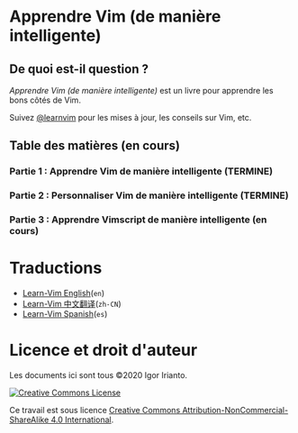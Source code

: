 <!--
# Learn Vim (the Smart Way)
-->
# Apprendre Vim (de manière intelligente)
<!--
## What is this about?
-->
## De quoi est-il question ?
<!--
*Learn Vim (the Smart Way)* is a book to learn the good parts of Vim.
-->
*Apprendre Vim (de manière intelligente)* est un livre pour apprendre les bons côtés de Vim.
<!--
Follow [@learnvim](https://twitter.com/learnvim) for updates, Vim tips, etc.
-->
Suivez [@learnvim](https://twitter.com/learnvim) pour les mises à jour, les conseils sur Vim, etc.
<!--
## Table Of Contents (In Progress)
-->

## Table des matières (en cours)

<!--
### Part 1: Learn Vim the Smart Way (DONE)
-->

### Partie 1 : Apprendre Vim de manière intelligente (TERMINE)

<!--
- [Ch 1     - Starting Vim](./ch01_starting_vim.md)
- [Ch 2     - Buffers, Windows, and Tabs](./ch02_buffers_windows_tabs.md)
- [Ch 3     - Opening and Searching Files](./ch03_opening_and_searching_files.md)
- [Ch 4     - Vim Grammar](./ch04_vim_grammar.md)
- [Ch 5     - Moving in a File](./ch05_moving_in_file.md)
- [Ch 6     - Insert Mode](./ch06_insert_mode.md)
- [Ch 7     - The Dot command](./ch07_the_dot_command.md)
- [Ch 8     - Registers](./ch08_registers.md)
- [Ch 9     - Macros](./ch09_macros.md)
- [Ch 10    - Undo](./ch10_undo.md)
- [Ch 11    - Visual Mode](./ch11_visual_mode.md)
- [Ch 12    - Search and Substitute](./ch12_search_and_substitute.md)
- [Ch 13    - The Global Command](./ch13_the_global_command.md)
- [Ch 14    - External Commands](./ch14_external_commands.md)
- [Ch 15    - Command-line Mode](./ch15_command-line_mode.md)
- [Ch 16    - Tags](./ch16_tags.md)
- [Ch 17    - Fold](./ch17_fold.md)
- [Ch 18    - Git](./ch18_git.md)
- [Ch 19    - Compile](./ch19_compile.md)
- [Ch 20    - Views, Sessions, and Viminfo](./ch20_views_sessions_viminfo.md)
-->

<!--
### Part 2: Customize Vim the Smart Way (DONE)
-->

### Partie 2 : Personnaliser Vim de manière intelligente (TERMINE)

<!--
- [Ch 21 - Vimrc](./ch21_vimrc.md)
- [Ch 22 - Vim Packages](./ch22_vim_packages.md)
- [Ch 23 - Vim Runtime](./ch23_vim_runtime.md)
-->

<!--
### Part 3: Learn Vimscript the Smart Way (TBD)
-->

### Partie 3 : Apprendre Vimscript de manière intelligente (en cours)

<!--
- [Ch 24 - Vimscript Basic Data Types](./ch24_vimscript_basic_data_types)
- Ch 25 - Vimscript Basic Expressions
- Ch 26 - Vimscript Variable Scopes
- Ch 27 - Vimscript Functions
- Ch 28+ - ?
-->

<!--
# Translations
- [Learn-Vim 中文翻译](https://github.com/wsdjeg/Learn-Vim_zh_cn)(`zh-CN`)
- [Learn-Vim Spanish](https://github.com/victorhck/learn-Vim-es)(`es`)
-->

# Traductions

- [Learn-Vim English](https://github.com/iggredible/Learn-Vim)(`en`)
- [Learn-Vim 中文翻译](https://github.com/wsdjeg/Learn-Vim_zh_cn)(`zh-CN`)
- [Learn-Vim Spanish](https://github.com/victorhck/learn-Vim-es)(`es`)

<!--
# License & Copyright
The materials here are all ©2020 Igor Irianto.
-->

# Licence et droit d'auteur

Les documents ici sont tous ©2020 Igor Irianto.
<!--
<a rel="license" href="http://creativecommons.org/licenses/by-nc-sa/4.0/"><img alt="Creative Commons License" style="border-width:0" src="https://licensebuttons.net/l/by-nc-sa/4.0/88x31.png" /></a><br />
-->
[<img alt="Creative Commons License" style="border-width:0" src="https://licensebuttons.net/l/by-nc-sa/4.0/88x31.png" />](http://creativecommons.org/licenses/by-nc-sa/4.0/)
<!--
This work is licensed under a <a rel="license" href="http://creativecommons.org/licenses/by-nc-sa/4.0/">Creative Commons Attribution-NonCommercial-ShareAlike 4.0 International</a>.
-->
Ce travail est sous licence [Creative Commons Attribution-NonCommercial-ShareAlike 4.0 International](http://creativecommons.org/licenses/by-nc-sa/4.0/).
